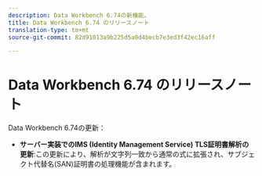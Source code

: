 ```yaml
---
description: Data Workbench 6.74の新機能。
title: Data Workbench 6.74 のリリースノート
translation-type: tm+mt
source-git-commit: 82d91013a9b225d5a0d4becb7e3ed3f42ec16aff

---
```



# Data Workbench 6.74 のリリースノート

Data Workbench 6.74の更新：

* **サーバー実装でのIMS (Identity Management Service) TLS証明書解析の更新**:この更新により、解析が文字列一致から通常の式に拡張され、サブジェクト代替名(SAN)証明書の処理機能が含まれます。
